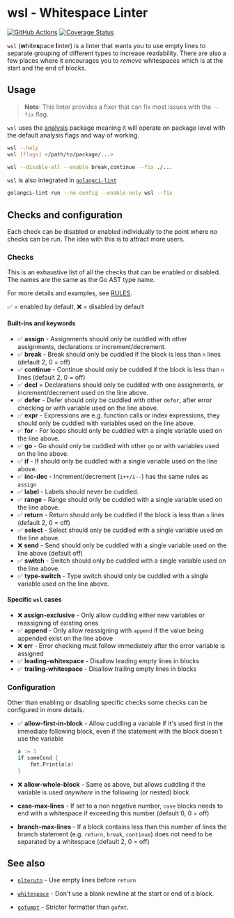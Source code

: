 # wsl - Whitespace Linter

[![GitHub Actions](https://github.com/bombsimon/wsl/actions/workflows/go.yml/badge.svg)](https://github.com/bombsimon/wsl/actions/workflows/go.yml)
[![Coverage Status](https://coveralls.io/repos/github/bombsimon/wsl/badge.svg?branch=master)](https://coveralls.io/github/bombsimon/wsl?branch=master)

`wsl` (**w**hite**s**pace **l**inter) is a linter that wants you to use empty
lines to separate grouping of different types to increase readability. There are
also a few places where it encourages you to _remove_ whitespaces which is at
the start and the end of blocks.

## Usage

> **Note**: This linter provides a fixer that can fix most issues with the
> `--fix` flag.

`wsl` uses the [analysis] package meaning it will operate on package level with
the default analysis flags and way of working.

```sh
wsl --help
wsl [flags] </path/to/package/...>

wsl --disable-all --enable break,continue --fix ./...
```

`wsl` is also integrated in [`golangci-lint`][golangci-lint]

```sh
golangci-lint run --no-config --enable-only wsl --fix
```

## Checks and configuration

Each check can be disabled or enabled individually to the point where no checks
can be run. The idea with this is to attract more users.

### Checks

This is an exhaustive list of all the checks that can be enabled or disabled.
The names are the same as the Go AST type name.

For more details and examples, see [RULES](RULES.md).

✅ = enabled by default, ❌ = disabled by default

#### Built-ins and keywords

- ✅ **assign** - Assignments should only be cuddled with other assignments,
  declarations or increment/decrement.
- ✅ **break** - Break should only be cuddled if the block is less than `n` lines
  (default 2, 0 = off)
- ✅ **continue** - Continue should only be cuddled if the block is less than `n`
  lines (default 2, 0 = off)
- ✅ **decl** = Declarations should only be cuddled with one assignments, or
  increment/decrement used on the line above.
- ✅ **defer** - Defer should only be cuddled with other `defer`, after error
  checking or with variable used on the line above.
- ✅ **expr** - Expressions are e.g. function calls or index expressions, they
  should only be cuddled with variables used on the line above.
- ✅ **for** - For loops should only be cuddled with a single variable used on the
  line above.
- ✅ **go** - Go should only be cuddled with other `go` or with variables used on
  the line above.
- ✅ **if** - If should only be cuddled with a single variable used on the line
  above.
- ✅ **inc-dec** - Increment/decrement (`i++/i--`) has the same rules as `assign`
- ✅ **label** - Labels should never be cuddled.
- ✅ **range** - Range should only be cuddled with a single variable used on the
  line above.
- ✅ **return** - Return should only be cuddled if the block is less than `n` lines
  (default 2, 0 = off)
- ✅ **select** - Select should only be cuddled with a single variable used on the
  line above.
- ❌ **send** - Send should only be cuddled with a single variable used on the line
  above (default off)
- ✅ **switch** - Switch should only be cuddled with a single variable used on the
  line above.
- ✅ **type-switch** - Type switch should only be cuddled with a single variable
  used on the line above.

#### Specific `wsl` cases

- ❌ **assign-exclusive** - Only allow cuddling either new variables or reassigning
  of existing ones
- ✅ **append** - Only allow reassigning with `append` if the value being appended
  exist on the line above
- ❌ **err** - Error checking must follow immediately after the error variable is
  assigned
- ✅ **leading-whitespace** - Disallow leading empty lines in blocks
- ✅ **trailing-whitespace** - Disallow trailing empty lines in blocks

### Configuration

Other than enabling or disabling specific checks some checks can be configured
in more details.

- ✅ **allow-first-in-block** - Allow cuddling a variable if it's used first in the
  immediate following block, even if the statement with the block doesn't use
  the variable

  ```go
  a := 1
  if someCond {
      fmt.Println(a)
  }
  ```

- ❌ **allow-whole-block** - Same as above, but allows cuddling if the variable is
  used _anywhere_ in the following (or nested) block
- **case-max-lines** - If set to a non negative number, `case` blocks needs to
  end with a whitespace if exceeding this number (default 0, 0 = off)
- **branch-max-lines** - If a block contains less than this number of lines the
  branch statement (e.g. `return`, `break`, `continue`) does not need to be
  separated by a whitespace (default 2, 0 = off)

## See also

- [`nlterutn`][nlreturn] - Use empty lines before `return`
- [`whitespace`][whitespace] - Don't use a blank newline at the start or end of
  a block.
- [`gofumpt`][gofumpt] - Stricter formatter than `gofmt`.

  [analysis]: https://pkg.go.dev/golang.org/x/tools/go/analysis
  [gofumpt]: https://github.com/mvdan/gofumpt
  [golangci-lint]: https://golangci-lint.run
  [nlreturn]: https://github.com/ssgreg/nlreturn
  [whitespace]: https://github.com/ultraware/whitespace

